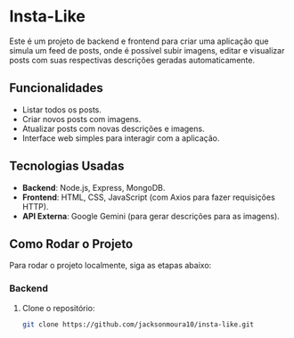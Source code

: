 # Insta-Like

Este é um projeto de backend e frontend para criar uma aplicação que simula um feed de posts, onde é possível subir imagens, editar e visualizar posts com suas respectivas descrições geradas automaticamente.

## Funcionalidades

- Listar todos os posts.
- Criar novos posts com imagens.
- Atualizar posts com novas descrições e imagens.
- Interface web simples para interagir com a aplicação.

## Tecnologias Usadas

- **Backend**: Node.js, Express, MongoDB.
- **Frontend**: HTML, CSS, JavaScript (com Axios para fazer requisições HTTP).
- **API Externa**: Google Gemini (para gerar descrições para as imagens).

## Como Rodar o Projeto

Para rodar o projeto localmente, siga as etapas abaixo:

### Backend

1. Clone o repositório:
   ```bash
   git clone https://github.com/jacksonmoura10/insta-like.git
